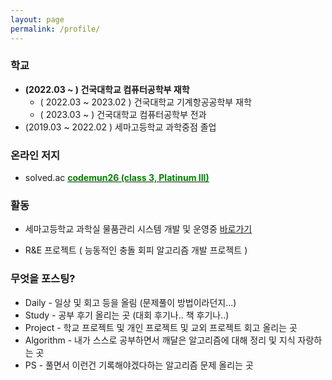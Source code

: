 ```yaml
---
layout: page
permalink: /profile/
---
```


### 학교
- **(2022.03 ~ ) 건국대학교 컴퓨터공학부 재학**
    - ( 2022.03 ~ 2023.02 ) 건국대학교 기계항공공학부 재학
    - ( 2023.03 ~ ) 건국대학교 컴퓨터공학부 전과
- (2019.03 ~ 2022.02 ) 세마고등학교 과학중점 졸업

### 온라인 저지
- solved.ac [**<span style="color:green">codemun26 (class 3, Platinum III)</span>**](https://solved.ac/profile/codemun26)

### 활동 
- 세마고등학교 과학실 물품관리 시스템 개발 및 운영중 [바로가기](https://port-0-semascience-fyyf25lbmid9vi.gksl2.cloudtype.app)

- R&E 프로젝트 ( 능동적인 충돌 회피 알고리즘 개발 프로젝트 )

### 무엇을 포스팅?

- Daily - 일상 및 회고 등을 올림 (문제풀이 방법이라던지...)
- Study - 공부 후기 올리는 곳 (대회 후기나.. 책 후기나..)
- Project - 학교 프로젝트 및 개인 프로젝트 및 교외 프로젝트 회고 올리는 곳
- Algorithm - 내가 스스로 공부하면서 깨달은 알고리즘에 대해 정리 및 지식 자랑하는 곳
- PS - 풀면서 이런건 기록해야겠다하는 알고리즘 문제 올리는 곳

